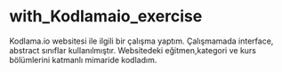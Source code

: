 # with_Kodlamaio_exercise
Kodlama.io websitesi ile ilgili bir çalışma yaptım. Çalışmamada interface, abstract sınıflar kullanılmıştır. Websitedeki eğitmen,kategori ve kurs bölümlerini katmanlı mimaride kodladım.
